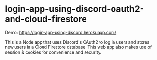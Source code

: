 # login-app-using-discord-oauth2-and-cloud-firestore

Demo: https://login-app-using-discord.herokuapp.com/

This is a Node app that uses Discord's OAuth2 to log in users and stores new users in a Cloud Firestore database. This web app also makes use of session & cookies for convenience and security.
